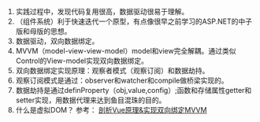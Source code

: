 1. 实践过程中，发现代码复用很高，数据驱动很易于理解。
2. （组件系统）利于快速迭代一个原型，有点像很早之前学习的ASP.NET的中子版和母版的思想。
3. 数据驱动，双向数据绑定。
4. MVVM（model-view-view-model）model和view完全解耦。通过类似Control的View-model实现双向数据绑定。
5. 双向数据绑定实现原理：观察者模式（观察订阅）和数据劫持。
6. 观察订阅模式是通过：observer和watcher和compile做桥梁实现的。
7. 数据劫持是通过definProperty（obj,value,config）;函数和存储属性getter和setter实现，用数据代理来达到鱼目混珠的目的。
8. 什么是虚拟DOM？
参考：
[剖析Vue原理&实现双向绑定MVVM](https://segmentfault.com/a/1190000006599500)
